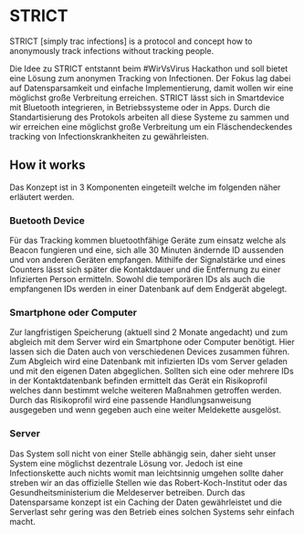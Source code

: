 # STRICT
STRICT [simply trac infections] is a protocol and concept how to anonymously track infections without tracking people.

Die Idee zu STRICT entstannt beim #WirVsVirus Hackathon und soll bietet eine Lösung zum anonymen Tracking von Infectionen.
Der Fokus lag dabei auf Datensparsamkeit und einfache Implementierung, damit wollen wir eine möglichst große Verbreitung erreichen. STRICT lässt sich in Smartdevice mit Bluetooth integrieren, in Betriebssysteme oder in Apps. Durch die Standartisierung des Protokols arbeiten all diese Systeme zu sammen und wir erreichen eine möglichst große Verbreitung um ein Fläschendeckendes tracking von Infectionskrankheiten zu gewährleisten.

## How it works

Das Konzept ist in 3 Komponenten eingeteilt welche im folgenden näher erläutert werden.

### Buetooth Device
Für das Tracking kommen bluetoothfähige Geräte zum einsatz welche als Beacon fungieren und eine, sich alle 30 Minuten ändernde ID aussenden und von anderen Geräten empfangen. Mithilfe der Signalstärke und eines Counters lässt sich später die Kontaktdauer und die Entfernung zu einer Infizierten Person ermitteln. Sowohl die temporären IDs als auch die empfangenen IDs werden in einer Datenbank auf dem Endgerät abgelegt. 

### Smartphone oder Computer
Zur langfristigen Speicherung (aktuell sind 2 Monate angedacht) und zum abgleich mit dem Server wird ein Smartphone oder Computer benötigt. Hier lassen sich die Daten auch von verschiedenen Devices zusammen führen. Zum Abgleich wird eine Datenbank mit infizierten IDs vom Server geladen und mit den eigenen Daten abgeglichen. Sollten sich eine oder mehrere IDs in der Kontaktdatenbank befinden ermittelt das Gerät ein Risikoprofil welches dann bestimmt welche weiteren Maßnahmen getroffen werden. Durch das Risikoprofil wird eine passende Handlungsanweisung ausgegeben und wenn gegeben auch eine weiter Meldekette ausgelöst.

### Server
Das System soll nicht von einer Stelle abhängig sein, daher sieht unser System eine möglichst dezentrale Lösung vor. Jedoch ist eine Infectionskette auch nichts womit man leichtsinnig umgehen sollte daher streben wir an das offizielle Stellen wie das Robert-Koch-Institut oder das Gesundheitsministerium die Meldeserver betreiben. Durch das Datensparsame konzept ist ein Caching der Daten gewährleistet und die Serverlast sehr gering was den Betrieb eines solchen Systems sehr einfach macht.
